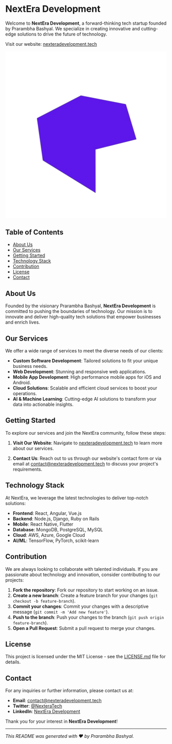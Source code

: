 # NextEra Development

Welcome to **NextEra Development**, a forward-thinking tech startup founded by Prarambha Bashyal. We specialize in creating innovative and cutting-edge solutions to drive the future of technology.

Visit our website: [nexteradevelopment.tech](https://nexteradevelopment.tech)

![NextEra Development](assets/svgs/logo.svg)

## Table of Contents
- [About Us](#about-us)
- [Our Services](#our-services)
- [Getting Started](#getting-started)
- [Technology Stack](#technology-stack)
- [Contribution](#contribution)
- [License](#license)
- [Contact](#contact)

## About Us
Founded by the visionary Prarambha Bashyal, **NextEra Development** is committed to pushing the boundaries of technology. Our mission is to innovate and deliver high-quality tech solutions that empower businesses and enrich lives.

## Our Services
We offer a wide range of services to meet the diverse needs of our clients:

- **Custom Software Development**: Tailored solutions to fit your unique business needs.
- **Web Development**: Stunning and responsive web applications.
- **Mobile App Development**: High performance mobile apps for iOS and Android.
- **Cloud Solutions**: Scalable and efficient cloud services to boost your operations.
- **AI & Machine Learning**: Cutting-edge AI solutions to transform your data into actionable insights.

## Getting Started
To explore our services and join the NextEra community, follow these steps:

1. **Visit Our Website**:
   Navigate to [nexteradevelopment.tech](https://nexteradevelopment.tech) to learn more about our services.

2. **Contact Us**:
   Reach out to us through our website's contact form or via email at [contact@nexteradevelopment.tech](mailto:contact@nexteradevelopment.tech) to discuss your project's requirements.

## Technology Stack
At NextEra, we leverage the latest technologies to deliver top-notch solutions:

- **Frontend**: React, Angular, Vue.js
- **Backend**: Node.js, Django, Ruby on Rails
- **Mobile**: React Native, Flutter
- **Database**: MongoDB, PostgreSQL, MySQL
- **Cloud**: AWS, Azure, Google Cloud
- **AI/ML**: TensorFlow, PyTorch, scikit-learn

## Contribution
We are always looking to collaborate with talented individuals. If you are passionate about technology and innovation, consider contributing to our projects:

1. **Fork the repository**: Fork our repository to start working on an issue.
2. **Create a new branch**: Create a feature branch for your changes (`git checkout -b feature-branch`).
3. **Commit your changes**: Commit your changes with a descriptive message (`git commit -m 'Add new feature'`).
4. **Push to the branch**: Push your changes to the branch (`git push origin feature-branch`).
5. **Open a Pull Request**: Submit a pull request to merge your changes.

## License
This project is licensed under the MIT License - see the [LICENSE.md](LICENSE.md) file for details.

## Contact
For any inquiries or further information, please contact us at:
- **Email**: [contact@nexteradevelopment.tech](mailto:contact@nexteradevelopment.tech)
- **Twitter**: [@NexteraTech](https://twitter.com/NexteraDev)
- **LinkedIn**: [NextEra Development](https://linkedin.com/company/nexteradevelopment)

Thank you for your interest in **NextEra Development**!

---
*This README was generated with ❤️ by Prarambha Bashyal.*
